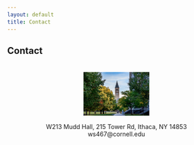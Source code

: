 ```yaml
---
layout: default
title: Contact
---
```


## Contact

<div style="text-align: center;">
    <img src="cornell.jpeg" alt="Cornell University" style="width: 30%; height: auto; margin-top: 20px; border-radius: 0 !important; clip-path: none !important;">
    <p>W213 Mudd Hall, 215 Tower Rd, Ithaca, NY 14853<br>
    ws467@cornell.edu</p>
</div>
